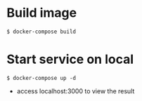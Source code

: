 # Build image
```
$ docker-compose build
```

# Start service on local
```
$ docker-compose up -d
```
- access localhost:3000 to view the result
